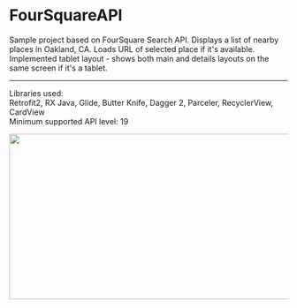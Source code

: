 # FourSquareAPI


Sample project based on FourSquare Search API. Displays a list of nearby places in Oakland, CA. Loads URL of selected place if it's available. Implemented tablet layout - shows both main and details layouts on the same screen if it's a tablet. 
_________________________________________________________________________________________________________________________________________
Libraries used:
<br>Retrofit2, RX Java, Glide, Butter Knife, Dagger 2, Parceler, RecyclerView, CardView
<br>Minimum supported API level: 19 


<html>
<body>
<p>
<img src="http://i.imgur.com/SAw5sRS.jpg" width = "600" height = "300">
</p>
</body>
</html>
